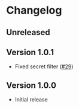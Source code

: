 # Changelog

## Unreleased

## Version 1.0.1

- Fixed secret filter ([#29](https://github.com/xt0rted/secrets-sync/issues/29))

## Version 1.0.0

- Initial release
